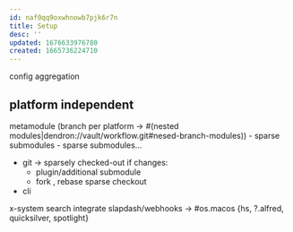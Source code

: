 ```yaml
---
id: naf0qq9oxwhnowb7pjk6r7n
title: Setup
desc: ''
updated: 1676633976780
created: 1665736224710
---
```


config aggregation
## platform independent
metamodule (branch per platform -> #(nested modules|dendron://vault/workflow.git#nesed-branch-modules)) - sparse submodules - sparse submodules…
- git
  -> sparsely checked-out
  if changes:
    - plugin/additional submodule
    - fork , rebase
  sparse checkout
- cli

x-system search
  integrate slapdash/webhooks
    -> #os.macos {hs, ?.alfred, quicksilver, spotlight}